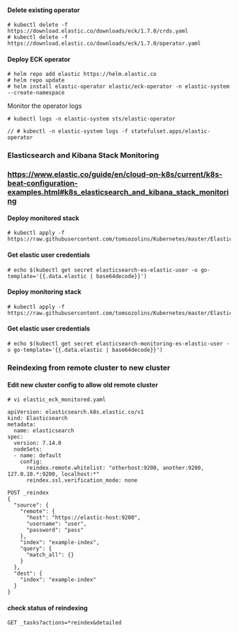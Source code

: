 #### Delete existing operator
```
# kubectl delete -f https://download.elastic.co/downloads/eck/1.7.0/crds.yaml
# kubectl delete -f https://download.elastic.co/downloads/eck/1.7.0/operator.yaml
```

#### Deploy ECK operator

```
# helm repo add elastic https://helm.elastic.co
# helm repo update
# helm install elastic-operator elastic/eck-operator -n elastic-system --create-namespace
```
Monitor the operator logs
```
# kubectl logs -n elastic-system sts/elastic-operator
```
```
// # kubectl -n elastic-system logs -f statefulset.apps/elastic-operator
```

### Elasticsearch and Kibana Stack Monitoring
### https://www.elastic.co/guide/en/cloud-on-k8s/current/k8s-beat-configuration-examples.html#k8s_elasticsearch_and_kibana_stack_monitoring

#### Deploy monitored stack
```
# kubectl apply -f https://raw.githubusercontent.com/tomsozolins/Kubernetes/master/Elastic%20ECK/elastic_eck_monitored.yaml
```
#### Get elastic user credentials
```
# echo $(kubectl get secret elasticsearch-es-elastic-user -o go-template='{{.data.elastic | base64decode}}')
```


#### Deploy monitoring stack
```
# kubectl apply -f https://raw.githubusercontent.com/tomsozolins/Kubernetes/master/Elastic%20ECK/elastic_eck_monitoring.yaml
```
#### Get elastic user credentials
```
# echo $(kubectl get secret elasticsearch-monitoring-es-elastic-user -o go-template='{{.data.elastic | base64decode}}')
```

### Reindexing from remote cluster to new cluster

#### Edit new cluster config to allow old remote cluster

```
# vi elastic_eck_monitored.yaml

apiVersion: elasticsearch.k8s.elastic.co/v1
kind: Elasticsearch
metadata:
  name: elasticsearch
spec:
  version: 7.14.0
  nodeSets:
  - name: default
    config:
      reindex.remote.whitelist: "otherhost:9200, another:9200, 127.0.10.*:9200, localhost:*"
      reindex.ssl.verification_mode: none
```

```
POST _reindex
{
  "source": {
    "remote": {
      "host": "https://elastic-host:9200",
      "username": "user",
      "password": "pass"
    },
    "index": "example-index",
    "query": {
      "match_all": {}
    }
  },
  "dest": {
    "index": "example-index"
  }
}

```

#### check status of reindexing

```
GET _tasks?actions=*reindex&detailed
```
